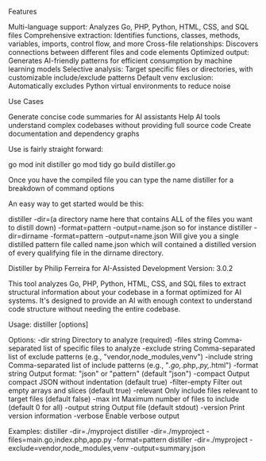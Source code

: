 Features

Multi-language support: Analyzes Go, PHP, Python, HTML, CSS, and SQL files
Comprehensive extraction: Identifies functions, classes, methods, variables, imports, control flow, and more
Cross-file relationships: Discovers connections between different files and code elements
Optimized output: Generates AI-friendly patterns for efficient consumption by machine learning models
Selective analysis: Target specific files or directories, with customizable include/exclude patterns
Default venv exclusion: Automatically excludes Python virtual environments to reduce noise

Use Cases

Generate concise code summaries for AI assistants
Help AI tools understand complex codebases without providing full source code
Create documentation and dependency graphs


Use is fairly straight forward:

go mod init distiller
go mod tidy
go build distiller.go

Once you have the compiled file you can type the name distiller for a breakdown of command options

An easy way to get started would be this:

distiller -dir=(a directory name here that contains ALL of the files you want to distill down) -format=pattern -output=name.json
    so for instance distiller -dir=dirname -format=pattern -output=name.json
Will give you a single distilled pattern file called name.json which will contained a distilled version of every qualifying file in the dirname directory.

Distiller by Philip Ferreira for AI-Assisted Development
Version: 3.0.2

This tool analyzes Go, PHP, Python, HTML, CSS, and SQL files to extract structural information about 
your codebase in a format optimized for AI systems. It's designed to provide an AI with enough 
context to understand code structure without needing the entire codebase.

Usage: distiller [options]

Options:
  -dir string       Directory to analyze (required)
  -files string     Comma-separated list of specific files to analyze
  -exclude string   Comma-separated list of exclude patterns (e.g., "vendor,node_modules,venv")
  -include string   Comma-separated list of include patterns (e.g., "*.go,*.php,*.py,*.html")
  -format string    Output format: "json" or "pattern" (default "json")
  -compact          Output compact JSON without indentation (default true)
  -filter-empty     Filter out empty arrays and slices (default true)
  -relevant         Only include files relevant to target files (default false)
  -max int          Maximum number of files to include (default 0 for all)
  -output string    Output file (default stdout)
  -version          Print version information
  -verbose          Enable verbose output

Examples:
  distiller -dir=./myproject
  distiller -dir=./myproject -files=main.go,index.php,app.py -format=pattern
  distiller -dir=./myproject -exclude=vendor,node_modules,venv -output=summary.json
